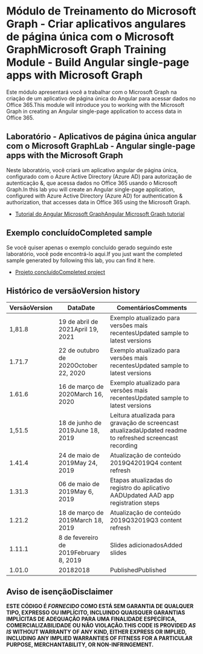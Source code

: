 # <a name="microsoft-graph-training-module---build-angular-single-page-apps-with-microsoft-graph"></a><span data-ttu-id="4ac62-101">Módulo de Treinamento do Microsoft Graph - Criar aplicativos angulares de página única com o Microsoft Graph</span><span class="sxs-lookup"><span data-stu-id="4ac62-101">Microsoft Graph Training Module - Build Angular single-page apps with Microsoft Graph</span></span>

<span data-ttu-id="4ac62-102">Este módulo apresentará você a trabalhar com o Microsoft Graph na criação de um aplicativo de página única do Angular para acessar dados no Office 365.</span><span class="sxs-lookup"><span data-stu-id="4ac62-102">This module will introduce you to working with the Microsoft Graph in creating an Angular single-page application to access data in Office 365.</span></span>

## <a name="lab---angular-single-page-apps-with-the-microsoft-graph"></a><span data-ttu-id="4ac62-103">Laboratório - Aplicativos de página única angular com o Microsoft Graph</span><span class="sxs-lookup"><span data-stu-id="4ac62-103">Lab - Angular single-page apps with the Microsoft Graph</span></span>

<span data-ttu-id="4ac62-104">Neste laboratório, você criará um aplicativo angular de página única, configurado com o Azure Active Directory (Azure AD) para autorização de autenticação &, que acessa dados no Office 365 usando o Microsoft Graph.</span><span class="sxs-lookup"><span data-stu-id="4ac62-104">In this lab you will create an Angular single-page application, configured with Azure Active Directory (Azure AD) for authentication & authorization, that accesses data in Office 365 using the Microsoft Graph.</span></span>

- [<span data-ttu-id="4ac62-105">Tutorial do Angular Microsoft Graph</span><span class="sxs-lookup"><span data-stu-id="4ac62-105">Angular Microsoft Graph tutorial</span></span>](https://docs.microsoft.com/graph/tutorials/angular)

## <a name="completed-sample"></a><span data-ttu-id="4ac62-106">Exemplo concluído</span><span class="sxs-lookup"><span data-stu-id="4ac62-106">Completed sample</span></span>

<span data-ttu-id="4ac62-107">Se você quiser apenas o exemplo concluído gerado seguindo este laboratório, você pode encontrá-lo aqui.</span><span class="sxs-lookup"><span data-stu-id="4ac62-107">If you just want the completed sample generated by following this lab, you can find it here.</span></span>

- [<span data-ttu-id="4ac62-108">Projeto concluído</span><span class="sxs-lookup"><span data-stu-id="4ac62-108">Completed project</span></span>](demo)

## <a name="version-history"></a><span data-ttu-id="4ac62-109">Histórico de versão</span><span class="sxs-lookup"><span data-stu-id="4ac62-109">Version history</span></span>

| <span data-ttu-id="4ac62-110">Versão</span><span class="sxs-lookup"><span data-stu-id="4ac62-110">Version</span></span> |       <span data-ttu-id="4ac62-111">Data</span><span class="sxs-lookup"><span data-stu-id="4ac62-111">Date</span></span>       |                     <span data-ttu-id="4ac62-112">Comentários</span><span class="sxs-lookup"><span data-stu-id="4ac62-112">Comments</span></span>                     |
| ------- | ---------------- | ------------------------------------------------ |
| <span data-ttu-id="4ac62-113">1,8</span><span class="sxs-lookup"><span data-stu-id="4ac62-113">1.8</span></span>     | <span data-ttu-id="4ac62-114">19 de abril de 2021</span><span class="sxs-lookup"><span data-stu-id="4ac62-114">April 19, 2021</span></span>   | <span data-ttu-id="4ac62-115">Exemplo atualizado para versões mais recentes</span><span class="sxs-lookup"><span data-stu-id="4ac62-115">Updated sample to latest versions</span></span>                |
| <span data-ttu-id="4ac62-116">1.7</span><span class="sxs-lookup"><span data-stu-id="4ac62-116">1.7</span></span>     | <span data-ttu-id="4ac62-117">22 de outubro de 2020</span><span class="sxs-lookup"><span data-stu-id="4ac62-117">October 22, 2020</span></span> | <span data-ttu-id="4ac62-118">Exemplo atualizado para versões mais recentes</span><span class="sxs-lookup"><span data-stu-id="4ac62-118">Updated sample to latest versions</span></span>                |
| <span data-ttu-id="4ac62-119">1.6</span><span class="sxs-lookup"><span data-stu-id="4ac62-119">1.6</span></span>     | <span data-ttu-id="4ac62-120">16 de março de 2020</span><span class="sxs-lookup"><span data-stu-id="4ac62-120">March 16, 2020</span></span>   | <span data-ttu-id="4ac62-121">Exemplo atualizado para versões mais recentes</span><span class="sxs-lookup"><span data-stu-id="4ac62-121">Updated sample to latest versions</span></span>                |
| <span data-ttu-id="4ac62-122">1,5</span><span class="sxs-lookup"><span data-stu-id="4ac62-122">1.5</span></span>     | <span data-ttu-id="4ac62-123">18 de junho de 2019</span><span class="sxs-lookup"><span data-stu-id="4ac62-123">June 18, 2019</span></span>    | <span data-ttu-id="4ac62-124">Leitura atualizada para gravação de screencast atualizada</span><span class="sxs-lookup"><span data-stu-id="4ac62-124">Updated readme to refreshed screencast recording</span></span> |
| <span data-ttu-id="4ac62-125">1.4</span><span class="sxs-lookup"><span data-stu-id="4ac62-125">1.4</span></span>     | <span data-ttu-id="4ac62-126">24 de maio de 2019</span><span class="sxs-lookup"><span data-stu-id="4ac62-126">May 24, 2019</span></span>     | <span data-ttu-id="4ac62-127">Atualização de conteúdo 2019Q4</span><span class="sxs-lookup"><span data-stu-id="4ac62-127">2019Q4 content refresh</span></span>                           |
| <span data-ttu-id="4ac62-128">1.3</span><span class="sxs-lookup"><span data-stu-id="4ac62-128">1.3</span></span>     | <span data-ttu-id="4ac62-129">06 de maio de 2019</span><span class="sxs-lookup"><span data-stu-id="4ac62-129">May 6, 2019</span></span>      | <span data-ttu-id="4ac62-130">Etapas atualizadas do registro do aplicativo AAD</span><span class="sxs-lookup"><span data-stu-id="4ac62-130">Updated AAD app registration steps</span></span>               |
| <span data-ttu-id="4ac62-131">1.2</span><span class="sxs-lookup"><span data-stu-id="4ac62-131">1.2</span></span>     | <span data-ttu-id="4ac62-132">18 de março de 2019</span><span class="sxs-lookup"><span data-stu-id="4ac62-132">March 18, 2019</span></span>   | <span data-ttu-id="4ac62-133">Atualização de conteúdo 2019Q3</span><span class="sxs-lookup"><span data-stu-id="4ac62-133">2019Q3 content refresh</span></span>                           |
| <span data-ttu-id="4ac62-134">1.1</span><span class="sxs-lookup"><span data-stu-id="4ac62-134">1.1</span></span>     | <span data-ttu-id="4ac62-135">8 de fevereiro de 2019</span><span class="sxs-lookup"><span data-stu-id="4ac62-135">February 8, 2019</span></span> | <span data-ttu-id="4ac62-136">Slides adicionados</span><span class="sxs-lookup"><span data-stu-id="4ac62-136">Added slides</span></span>                                     |
| <span data-ttu-id="4ac62-137">1.0</span><span class="sxs-lookup"><span data-stu-id="4ac62-137">1.0</span></span>     | <span data-ttu-id="4ac62-138">2018</span><span class="sxs-lookup"><span data-stu-id="4ac62-138">2018</span></span>             | <span data-ttu-id="4ac62-139">Published</span><span class="sxs-lookup"><span data-stu-id="4ac62-139">Published</span></span>                                        |

## <a name="disclaimer"></a><span data-ttu-id="4ac62-140">Aviso de isenção</span><span class="sxs-lookup"><span data-stu-id="4ac62-140">Disclaimer</span></span>

<span data-ttu-id="4ac62-141">**ESTE CÓDIGO É *FORNECIDO* COMO ESTÁ SEM GARANTIA DE QUALQUER TIPO, EXPRESSO OU IMPLÍCITO, INCLUINDO QUAISQUER GARANTIAS IMPLÍCITAS DE ADEQUAÇÃO PARA UMA FINALIDADE ESPECÍFICA, COMERCIALIZABILIDADE OU NÃO VIOLAÇÃO.**</span><span class="sxs-lookup"><span data-stu-id="4ac62-141">**THIS CODE IS PROVIDED *AS IS* WITHOUT WARRANTY OF ANY KIND, EITHER EXPRESS OR IMPLIED, INCLUDING ANY IMPLIED WARRANTIES OF FITNESS FOR A PARTICULAR PURPOSE, MERCHANTABILITY, OR NON-INFRINGEMENT.**</span></span>
